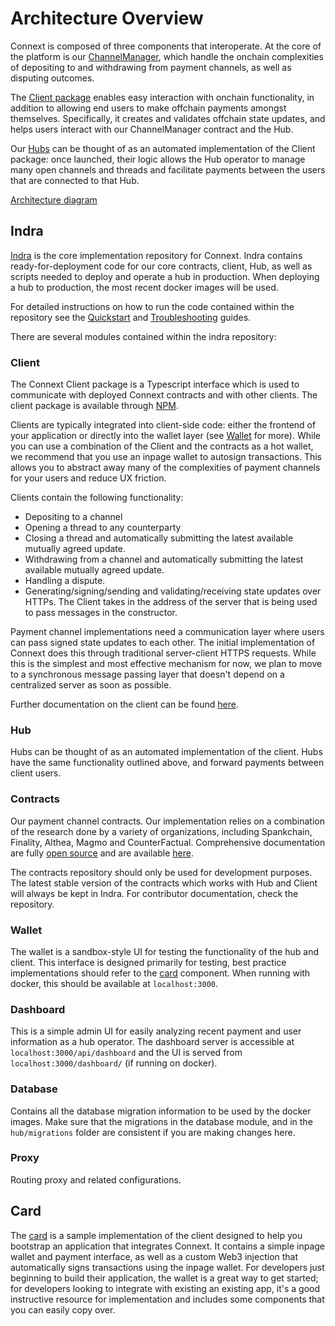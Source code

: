 # Architecture Overview

Connext is composed of three components that interoperate. At the core of the platform is our [ChannelManager](https://github.com/ConnextProject/contracts), which handle the onchain complexities of depositing to and withdrawing from payment channels, as well as disputing outcomes.

The [Client package](https://github.com/ConnextProject/connext-client) enables easy interaction with onchain functionality, in addition to allowing end users to make offchain payments amongst themselves. Specifically, it creates and validates offchain state updates, and helps users interact with our ChannelManager contract and the Hub.

Our [Hubs](https://github.com/ConnextProject/indra) can be thought of as an automated implementation of the Client package: once launched, their logic allows the Hub operator to manage many open channels and threads and facilitate payments between the users that are connected to that Hub.

[Architecture diagram](https://github.com/ConnextProject/docs/blob/master/ConnextArchitecture.png)

## Indra

[Indra](https://github.com/ConnextProject/indra) is the core implementation repository for Connext. Indra contains ready-for-deployment code for our core contracts, client, Hub, as well as scripts needed to deploy and operate a hub in production. When deploying a hub to production, the most recent docker images will be used.

For detailed instructions on how to run the code contained within the repository see the [Quickstart](../usage/gettingStarted.md) and [Troubleshooting](../usage/troubleshooting.md) guides.

There are several modules contained within the indra repository:

### Client

The Connext Client package is a Typescript interface which is used to communicate with deployed Connext contracts and with other clients. The client package is available through [NPM](https://www.npmjs.com/package/connext).

Clients are typically integrated into client-side code: either the frontend of your application or directly into the wallet layer (see [Wallet](#Wallet) for more). While you can use a combination of the Client and the contracts as a hot wallet, we recommend that you use an inpage wallet to autosign transactions. This allows you to abstract away many of the complexities of payment channels for your users and reduce UX friction.

Clients contain the following functionality:

* Depositing to a channel
* Opening a thread to any counterparty
* Closing a thread and automatically submitting the latest available mutually agreed update.
* Withdrawing from a channel and automatically submitting the latest available mutually agreed update.
* Handling a dispute.
* Generating/signing/sending and validating/receiving state updates over HTTPs. The Client takes in the address of the server that is being used to pass messages in the constructor.

Payment channel implementations need a communication layer where users can pass signed state updates to each other. The initial implementation of Connext does this through traditional server-client HTTPS requests. While this is the simplest and most effective mechanism for now, we plan to move to a synchronous message passing layer that doesn't depend on a centralized server as soon as possible.

Further documentation on the client can be found [here](../develop/client.md).

### Hub

Hubs can be thought of as an automated implementation of the client. Hubs have the same functionality outlined above, and forward payments between client users.

### Contracts

Our payment channel contracts. Our implementation relies on a combination of the research done by a variety of organizations, including Spankchain, Finality, Althea, Magmo and CounterFactual. Comprehensive documentation are fully [open source](https://github.com/ConnextProject/indra/modules/contracts) and are available [here](../develop/contracts.md).

The contracts repository should only be used for development purposes. The latest stable version of the contracts which works with Hub and Client will always be kept in Indra. For contributor documentation, check the repository.

### Wallet

The wallet is a sandbox-style UI for testing the functionality of the hub and client. This interface is designed primarily for testing, best practice implementations should refer to the [card](#Card) component. When running with docker, this should be available at `localhost:3000`.

### Dashboard

This is a simple admin UI for easily analyzing recent payment and user information as a hub operator. The dashboard server is accessible at `localhost:3000/api/dashboard` and the UI is served from `localhost:3000/dashboard/` (if running on docker).

### Database

Contains all the database migration information to be used by the docker images. Make sure that the migrations in the database module, and in the `hub/migrations` folder are consistent if you are making changes here.

### Proxy

Routing proxy and related configurations.

## Card

The [card](https://github.com/ConnextProject/card/) is a sample implementation of the client designed to help you bootstrap an application that integrates Connext. It contains a simple inpage wallet and payment interface, as well as a custom Web3 injection that automatically signs transactions using the inpage wallet. For developers just beginning to build their application, the wallet is a great way to get started; for developers looking to integrate with existing an existing app, it's a good instructive resource for implementation and includes some components that you can easily copy over.
